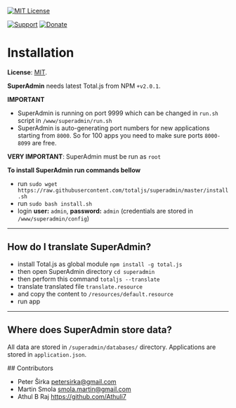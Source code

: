 [![MIT License][license-image]][license-url]

[![Support](https://www.totaljs.com/img/button-support.png?v=1)](https://www.totaljs.com/support/) [![Donate](https://www.totaljs.com/img/button-donate.png)](https://www.totaljs.com/#make-a-donation)

# Installation

__License__: [MIT](license.txt). 

__SuperAdmin__ needs latest Total.js from NPM `+v2.0.1`. 

__IMPORTANT__
- SuperAdmin is running on port 9999 which can be changed in `run.sh` script in `/www/superadmin/run.sh`
- SuperAdmin is auto-generating port numbers for new applications starting from `8000`. So for 100 apps you need to make sure ports `8000-8099` are free.

__VERY IMPORTANT__: SuperAdmin must be run as `root`

__To install SuperAdmin run commands bellow__
- run `sudo wget https://raw.githubusercontent.com/totaljs/superadmin/master/install.sh`
- run `sudo bash install.sh`
- login __user:__ `admin`, __password:__ `admin` (credentials are stored in `/www/superadmin/config`)

---

## How do I translate SuperAdmin?

- install Total.js as global module `npm install -g total.js`
- then open SuperAdmin directory `cd superadmin`
- then perform this command `totaljs --translate`
- translate translated file `translate.resource`
- and copy the content to `/resources/default.resource`
- run app

---

## Where does SuperAdmin store data?

All data are stored in `/superadmin/databases/` directory. Applications are stored in `application.json`.

## Contributors

- Peter Širka <petersirka@gmail.com>
- Martin Smola  <smola.martin@gmail.com>
- Athul B Raj <https://github.com/Athuli7>

[license-image]: https://img.shields.io/badge/license-MIT-blue.svg?style=flat
[license-url]: license.txt
